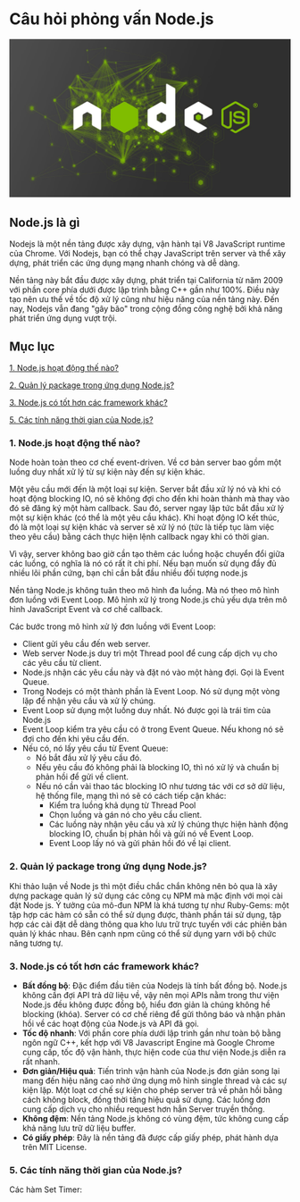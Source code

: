 # Câu hỏi phỏng vấn Node.js

![](./assets/nodejs.jpeg)

## Node.js là gì

Nodejs là một nền tảng được xây dựng, vận hành tại V8 JavaScript runtime của Chrome. Với Nodejs, bạn có thể chạy JavaScript trên server và thể xây dựng, phát triển các ứng dụng mạng nhanh chóng và dễ dàng.

Nền tảng này bắt đầu được xây dựng, phát triển tại California từ năm 2009 với phần core phía dưới được lập trình bằng C++ gần như 100%. Điều này tạo nên ưu thế về tốc độ xử lý cũng như hiệu năng của nền tảng này. Đến nay, Nodejs vẫn đang "gây bão" trong cộng đồng công nghệ bởi khả năng phát triển ứng dụng vượt trội.

## Mục lục

[1. Node.js hoạt động thế nào?](#1-nodejs-hoạt-động-thế-nào)

[2. Quản lý package trong ứng dụng Node.js?](#2-quản-lý-package-trong-ứng-dụng-nodejs)

[3. Node.js có tốt hơn các framework khác?](#3-nodejs-có-tốt-hơn-các-framework-khác)


[5. Các tính năng thời gian của Node.js?](#5-các-tính-năng-thời-gian-của-nodejs)

### 1. Node.js hoạt động thế nào?

Node hoàn toàn theo cơ chế event-driven. Về cơ bản server bao gồm một luồng duy nhất xử lý từ sự kiện này đến sự kiện khác.

Một yêu cầu mới đến là một loại sự kiện. Server bắt đầu xử lý nó và khi có hoạt động blocking IO, nó sẽ không đợi cho đến khi hoàn thành mà thay vào đó sẽ đăng ký một hàm callback. Sau đó, server ngay lập tức bắt đầu xử lý một sự kiện khác (có thể là một yêu cầu khác). Khi hoạt động IO kết thúc, đó là một loại sự kiện khác và server sẽ xử lý nó (tức là tiếp tục làm việc theo yêu cầu) bằng cách thực hiện lệnh callback ngay khi có thời gian.

Vì vậy, server không bao giờ cần tạo thêm các luồng hoặc chuyển đổi giữa các luồng, có nghĩa là nó có rất ít chi phí. Nếu bạn muốn sử dụng đầy đủ nhiều lõi phần cứng, bạn chỉ cần bắt đầu nhiều đối tượng node.js

Nền tảng Node.js không tuân theo mô hình đa luồng. Mà nó theo mô hình đơn luồng với Event Loop. Mô hình xử lý trong Node.js chủ yếu dựa trên mô hình JavaScript Event và cơ chế callback.

Các bước trong mô hình xử lý đơn luồng với Event Loop:
- Client gửi yêu cầu đến web server.
- Web server Node.js duy trì một Thread pool để cung cấp dịch vụ cho các yêu cầu từ client.
- Node.js nhận các yêu cầu này và đặt nó vào một hàng đợi. Gọi là Event Queue.
- Trong Nodejs có một thành phần là Event Loop. Nó sử dụng một vòng lặp để nhận yêu cầu và xử lý chúng.
- Event Loop sử dụng một luồng duy nhất. Nó được gọi là trái tim của Node.js
- Event Loop kiểm tra yêu cầu có ở trong Event Queue. Nếu khong nó sẽ đợi cho đến khi yêu cầu đến.
- Nếu có, nó lấy yêu cầu từ Event Queue:
    - Nó bắt đầu xử lý yêu cầu đó.
    - Nếu yêu cầu đó không phải là blocking IO, thì nó xử lý và chuẩn bị phản hồi để gửi về client.
    - Nếu nó cần vài thao tác blocking IO như tương tác với cơ sở dữ liệu, hệ thống file, mạng thì nó sẽ có cách tiếp cận khác:
        + Kiểm tra luồng khả dụng từ Thread Pool
        + Chọn luồng và gán nó cho yêu cầu client.
        + Các luồng này nhận yêu cầu và xử lý chúng thực hiện hành động blocking IO, chuẩn bị phản hồi và gửi nó về Event Loop.
        + Event Loop lấy nó và gửi phản hồi đó về lại client.
    
### 2. Quản lý package trong ứng dụng Node.js?

Khi thảo luận về Node js thì một điều chắc chắn không nên bỏ qua là xây dựng package quản lý sử dụng các công cụ NPM mà mặc định với mọi cài đặt Node js. Ý tưởng của mô-đun NPM là khá tương tự như Ruby-Gems: một tập hợp các hàm có sẵn có thể sử dụng được, thành phần tái sử dụng, tập hợp các cài đặt dễ dàng thông qua kho lưu trữ trực tuyến với các phiên bản quản lý khác nhau. Bên cạnh npm cũng có thể sử dụng yarn với bộ chức năng tương tự.

### 3. Node.js có tốt hơn các framework khác?

- **Bất đồng bộ**: Đặc điểm đầu tiên của Nodejs là tính bất đồng bộ. Node.js không cần đợi API trả dữ liệu về, vậy nên mọi APIs nằm trong thư viện Node.js đều không được đồng bộ, hiểu đơn giản là chúng không hề blocking (khóa). Server có cơ chế riêng để gửi thông báo và nhận phản hồi về các hoạt động của Node.js và API đã gọi.
- **Tốc độ nhanh**: Với phần core phía dưới lập trình gần như toàn bộ bằng ngôn ngữ C++, kết hợp với V8 Javascript Engine mà Google Chrome cung cấp, tốc độ vận hành, thực hiện code của thư viện Node.js diễn ra rất nhanh.
- **Đơn giản/Hiệu quả**: Tiến trình vận hành của Node.js đơn giản song lại mang đến hiệu năng cao nhờ ứng dụng mô hình single thread và các sự kiện lặp. Một loạt cơ chế sự kiện cho phép server trả về phản hồi bằng cách không block, đồng thời tăng hiệu quả sử dụng. Các luồng đơn cung cấp dịch vụ cho nhiều request hơn hẳn Server truyền thống.
- **Không đệm**: Nền tảng Node.js không có vùng đệm, tức không cung cấp khả năng lưu trữ dữ liệu buffer.
- **Có giấy phép**: Đây là nền tảng đã được cấp giấy phép, phát hành dựa trên MIT License.


### 5. Các tính năng thời gian của Node.js?

Các hàm Set Timer: